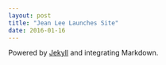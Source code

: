 ```yaml
---
layout: post
title: "Jean Lee Launches Site"
date: 2016-01-16
---
```


Powered by [Jekyll](http://jekyllrb.com) and integrating Markdown.
